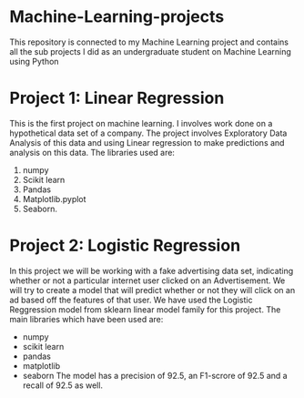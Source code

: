 # Machine-Learning-projects
This repository is connected to my Machine Learning project and contains all the sub projects I did as an undergraduate student on Machine Learning using Python

# Project 1: Linear Regression
This is the first project on machine learning.
I involves work done on a hypothetical data set of a company.
The project involves Exploratory Data Analysis of this data and using Linear regression to make predictions and analysis on this data.
The libraries used are:
1. numpy
2. Scikit learn
3. Pandas
4. Matplotlib.pyplot
5. Seaborn.

# Project 2: Logistic Regression
In this project we will be working with a fake advertising data set, indicating whether or not a particular internet user clicked on an Advertisement. We will try to create a model that will predict whether or not they will click on an ad based off the features of that user.
We have used the Logistic Reggression model from sklearn linear model family for this project.
The main libraries which have been used are:
- numpy
- scikit learn
- pandas
- matplotlib
- seaborn
The model has a precision of 92.5, an F1-scrore of 92.5 and a recall of 92.5 as well.
